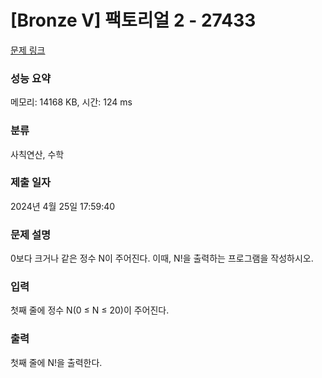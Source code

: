 # [Bronze V] 팩토리얼 2 - 27433 

[문제 링크](https://www.acmicpc.net/problem/27433) 

### 성능 요약

메모리: 14168 KB, 시간: 124 ms

### 분류

사칙연산, 수학

### 제출 일자

2024년 4월 25일 17:59:40

### 문제 설명

<p>0보다 크거나 같은 정수 N이 주어진다. 이때, N!을 출력하는 프로그램을 작성하시오.</p>

### 입력 

 <p>첫째 줄에 정수 N(0 ≤ N ≤ 20)이 주어진다.</p>

### 출력 

 <p>첫째 줄에 N!을 출력한다.</p>

